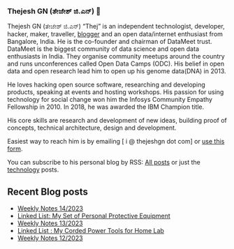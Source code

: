 ### Thejesh GN (ತೇಜೇಶ್ ಜಿ.ಎನ್) 👋

Thejesh GN (ತೇಜೇಶ್ ಜಿ.ಎನ್) “Thej” is an independent technologist, developer, hacker, maker, traveller, [blogger](https://thejeshgn.com/) and an open data/internet enthusiast from Bangalore, India. He is the co-founder and chairman of DataMeet trust. DataMeet is the biggest community of data science and open data enthusiasts in India. They organise community meetups around the country and runs unconferences called Open Data Camps (ODC). His belief in open data and open research lead him to open up his genome data(DNA) in 2013.

He loves hacking open source software, researching and developing products, speaking at events and hosting workshops. His passion for using technology for social change won him the Infosys Community Empathy Fellowship in 2010. In 2018, he was awarded the IBM Champion title.

His core skills are research and development of new ideas, building proof of concepts, technical architecture, design and development.

Easiest way to reach him is by emailing [ i @ thejeshgn dot com] or [use this form](https://thejeshgn.com/contact/).

You can subscribe to his personal blog by RSS: [All posts](https://feeds.thejeshgn.com/thejeshgn) or just the [technology](https://feeds.thejeshgn.com/technology) posts.

## Recent Blog posts
<!-- BLOG-POST-LIST:START -->
- [Weekly Notes 14/2023](https://thejeshgn.com/2023/04/07/weekly-notes-14-2023/)
- [Linked List: My Set of Personal Protective Equipment](https://thejeshgn.com/2023/04/05/linked-list-my-set-of-personal-protective-equipment/)
- [Weekly Notes 13/2023](https://thejeshgn.com/2023/03/31/weekly-notes-13-2023/)
- [Linked List : My Corded Power Tools for Home Lab](https://thejeshgn.com/2023/03/30/linked-list-my-corded-power-tools-for-home-lab/)
- [Weekly Notes 12/2023](https://thejeshgn.com/2023/03/24/weekly-notes-12-2023/)
<!-- BLOG-POST-LIST:END -->

